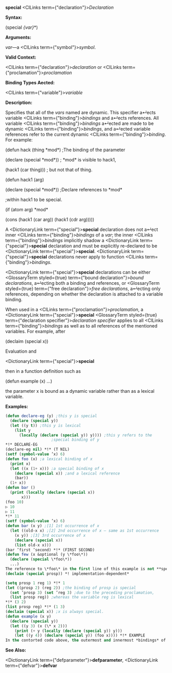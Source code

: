**special** <ClLinks  term={"declaration"}><i>Declaration</i></ClLinks> 



**Syntax:** 



(special *\{var\}*\*) 



**Arguments:** 



*var*—a <ClLinks  term={"symbol"}><i>symbol</i></ClLinks>. 



**Valid Context:** 



<ClLinks  term={"declaration"}><i>declaration</i></ClLinks> or <ClLinks  term={"proclamation"}><i>proclamation</i></ClLinks> 



**Binding Types Aected:** 



<ClLinks  term={"variable"}><i>variable</i></ClLinks> 



**Description:** 



Specifies that all of the *vars* named are dynamic. This specifier a↵ects variable <ClLinks  term={"binding"}><i>bindings</i></ClLinks> and a↵ects references. All variable <ClLinks  term={"binding"}><i>bindings</i></ClLinks> a↵ected are made to be dynamic <ClLinks  term={"binding"}><i>bindings</i></ClLinks>, and a↵ected variable references refer to the current dynamic <ClLinks  term={"binding"}><i>binding</i></ClLinks>. For example: 



(defun hack (thing \*mod\*) ;The binding of the parameter 



(declare (special \*mod\*)) ; \*mod\* is visible to hack1, 



(hack1 (car thing))) ; but not that of thing. 



(defun hack1 (arg) 



(declare (special \*mod\*)) ;Declare references to \*mod\* 



;within hack1 to be special. 



(if (atom arg) \*mod\* 



(cons (hack1 (car arg)) (hack1 (cdr arg))))) 



A <DictionaryLink  term={"special"}><b>special</b></DictionaryLink> declaration does not a↵ect inner <ClLinks  term={"binding"}><i>bindings</i></ClLinks> of a *var*; the inner <ClLinks  term={"binding"}><i>bindings</i></ClLinks> implicitly shadow a <DictionaryLink  term={"special"}><b>special</b></DictionaryLink> declaration and must be explicitly re-declared to be <DictionaryLink  term={"special"}><b>special</b></DictionaryLink>. <DictionaryLink  term={"special"}><b>special</b></DictionaryLink> declarations never apply to function <ClLinks  term={"binding"}><i>bindings</i></ClLinks>. 



<DictionaryLink  term={"special"}><b>special</b></DictionaryLink> declarations can be either <GlossaryTerm styled={true} term={"bound declaration"}><i>bound declarations</i></GlossaryTerm>, a↵ecting both a binding and references, or <GlossaryTerm styled={true} term={"free declaration"}><i>free declarations</i></GlossaryTerm>, a↵ecting only references, depending on whether the declaration is attached to a variable binding. 



When used in a <ClLinks  term={"proclamation"}><i>proclamation</i></ClLinks>, a <DictionaryLink  term={"special"}><b>special</b></DictionaryLink> <GlossaryTerm styled={true} term={"declaration specifier"}><i>declaration specifier</i></GlossaryTerm> applies to all <ClLinks  term={"binding"}><i>bindings</i></ClLinks> as well as to all references of the mentioned variables. For example, after 



(declaim (special x)) 



Evaluation and 



 



 



<DictionaryLink  term={"special"}><b>special</b></DictionaryLink> 



then in a function definition such as 



(defun example (x) ...) 



the parameter x is bound as a dynamic variable rather than as a lexical variable. 



**Examples:**
```lisp
(defun declare-eg (y) ;this y is special 
  (declare (special y)) 
  (let ((y t)) ;this y is lexical 
    (list y 
	  (locally (declare (special y)) y)))) ;this y refers to the 
					;special binding of y 
*!* DECLARE-EG 
(declare-eg nil) *!* (T NIL) 
(setf (symbol-value ’x) 6) 
(defun foo (x) ;a lexical binding of x 
  (print x) 
  (let ((x (1+ x))) ;a special binding of x 
    (declare (special x)) ;and a lexical reference 
    (bar)) 
  (1+ x)) 
(defun bar () 
  (print (locally (declare (special x)) 
	   x))) 
(foo 10) 
▷ 10 
▷ 11 
*!* 11 
(setf (symbol-value ’x) 6) 
(defun bar (x y) ;[1] 1st occurrence of x 
  (let ((old-x x) ;[2] 2nd occurrence of x – same as 1st occurrence 
	(x y)) ;[3] 3rd occurrence of x 
    (declare (special x)) 
    (list old-x x))) 
(bar ’first ’second) *!* (FIRST SECOND) 
(defun few (x &optional (y \*foo\*)) 
  (declare (special \*foo\*)) 
  ...) 
The reference to \*foo\* in the first line of this example is not **special** even though there is a **special** declaration in the second line. 
(declaim (special prosp)) *! implementation-dependent* 

(setq prosp 1 reg 1) *!* 1 
(let ((prosp 2) (reg 2)) ;the binding of prosp is special 
  (set ’prosp 3) (set ’reg 3) ;due to the preceding proclamation, 
  (list prosp reg)) ;whereas the variable reg is lexical 
*!* (3 2) 
(list prosp reg) *!* (1 3) 
(declaim (special x)) ;x is always special. 
(defun example (x y) 
  (declare (special y)) 
  (let ((y 3) (x (\* x 2))) 
    (print (+ y (locally (declare (special y)) y))) 
    (let ((y 4)) (declare (special y)) (foo x)))) *!* EXAMPLE 
In the contorted code above, the outermost and innermost *bindings* of y are dynamic, but the middle binding is lexical. The two arguments to + are di↵erent, one being the value, which is 3, of the lexical variable y, and the other being the value of the dynamic variable named y (a *binding* of which happens, coincidentally, to lexically surround it at an outer level). All the *bindings* of x and references to x are dynamic, however, because of the proclamation that x is always **special**. 
```
**See Also:** 



<DictionaryLink  term={"defparameter"}><b>defparameter</b></DictionaryLink>, <DictionaryLink  term={"defvar"}><b>defvar</b></DictionaryLink> 



